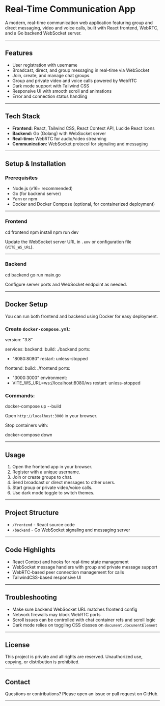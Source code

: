 # Real-Time Communication App

A modern, real-time communication web application featuring group and direct messaging, video and voice calls, built with React frontend, WebRTC, and a Go backend WebSocket server.

---

## Features

- User registration with username  
- Broadcast, direct, and group messaging in real-time via WebSocket  
- Join, create, and manage chat groups  
- Group and private video and voice calls powered by WebRTC  
- Dark mode support with Tailwind CSS  
- Responsive UI with smooth scroll and animations  
- Error and connection status handling  

---

## Tech Stack

- **Frontend:** React, Tailwind CSS, React Context API, Lucide React Icons  
- **Backend:** Go (Golang) with WebSocket server  
- **Real-time:** WebRTC for audio/video streaming  
- **Communication:** WebSocket protocol for signaling and messaging  

---

## Setup & Installation

### Prerequisites

- Node.js (v16+ recommended)  
- Go (for backend server)  
- Yarn or npm  
- Docker and Docker Compose (optional, for containerized deployment)  

---

### Frontend

cd frontend
npm install
npm run dev


Update the WebSocket server URL in `.env` or configuration file (`VITE_WS_URL`).

---

### Backend

cd backend
go run main.go


Configure server ports and WebSocket endpoint as needed.

---

## Docker Setup

You can run both frontend and backend using Docker for easy deployment.

### Create `docker-compose.yml`:

version: "3.8"

services:
backend:
build: ./backend
ports:
- "8080:8080"
restart: unless-stopped

frontend:
build: ./frontend
ports:
- "3000:3000"
environment:
- VITE_WS_URL=ws://localhost:8080/ws
restart: unless-stopped


### Commands:

docker-compose up --build


Open `http://localhost:3000` in your browser.

Stop containers with:

docker-compose down


---

## Usage

1. Open the frontend app in your browser.  
2. Register with a unique username.  
3. Join or create groups to chat.  
4. Send broadcast or direct messages to other users.  
5. Start group or private video/voice calls.  
6. Use dark mode toggle to switch themes.  

---

## Project Structure

- `/frontend` - React source code  
- `/backend` - Go WebSocket signaling and messaging server  

---

## Code Highlights

- React Context and hooks for real-time state management  
- WebSocket message handlers with group and private message support  
- WebRTC-based peer connection management for calls  
- TailwindCSS-based responsive UI  

---

## Troubleshooting

- Make sure backend WebSocket URL matches frontend config  
- Network firewalls may block WebRTC ports  
- Scroll issues can be controlled with chat container refs and scroll logic  
- Dark mode relies on toggling CSS classes on `document.documentElement`  

---

## License

This project is private and all rights are reserved. Unauthorized use, copying, or distribution is prohibited.

---

## Contact

Questions or contributions? Please open an issue or pull request on GitHub.

---
